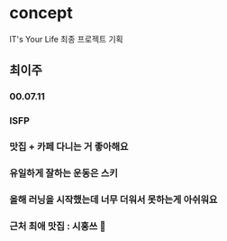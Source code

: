 # concept
IT's Your Life 최종 프로젝트 기획

## 최이주
### 00.07.11
### ISFP
### 맛집 + 카페 다니는 거 좋아해요
### 유일하게 잘하는 운동은 스키
### 올해 러닝을 시작했는데 너무 더워서 못하는게 아쉬워요
### 근처 최애 맛집 : 시홍쓰 🍅
